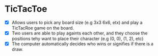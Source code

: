 # TicTacToe
- [x] Allows users to pick any board size (e.g 3x3 6x6, etx) and play a TicTacRoe game on the board.
- [x] Two users are able to play againts each other, and they choose the positions tehy want to place their character (e.g (0, 0), (1, 2), etc)
- [x] The computer automatically decides who wins or signifies if there is a draw.   
